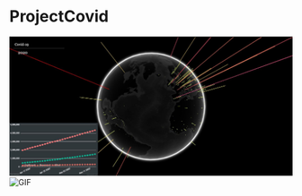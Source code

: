 ﻿# ProjectCovid
![ScreenShot](https://github.com/eswar2001/ProjectCovid/blob/master/Capture.JPG)
![GIF](https://github.com/eswar2001/ProjectCovid/blob/master/ProjectCovid.gif)
